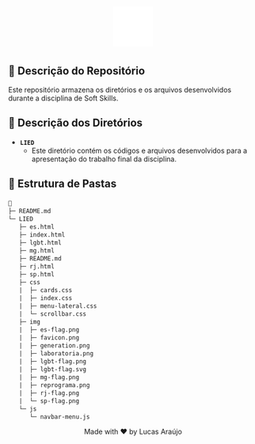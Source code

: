 <h1 align="center">
    <img alt="Impacta Logo" height="80" title="Azure Logo" src="../../.github/impacta-logo.png">
</h1>

## 📝 Descrição do Repositório

Este repositório armazena os diretórios e os arquivos desenvolvidos durante a disciplina de Soft Skills.

## 📝 Descrição dos Diretórios

- **`LIED`**
  - Este diretório contém os códigos e arquivos desenvolvidos para a apresentação do trabalho final da disciplina.

## 📁 Estrutura de Pastas

```
📁
├─ README.md
└─ LIED
   ├─ es.html
   ├─ index.html
   ├─ lgbt.html
   ├─ mg.html
   ├─ README.md
   ├─ rj.html
   ├─ sp.html
   ├─ css
   |  ├─ cards.css
   |  ├─ index.css
   |  ├─ menu-lateral.css
   |  └─ scrollbar.css
   ├─ img
   |  ├─ es-flag.png
   |  ├─ favicon.png
   |  ├─ generation.png
   |  ├─ laboratoria.png
   |  ├─ lgbt-flag.png
   |  ├─ lgbt-flag.svg
   |  ├─ mg-flag.png
   |  ├─ reprograma.png
   |  ├─ rj-flag.png
   |  └─ sp-flag.png
   └─ js
      └─ navbar-menu.js
```

<div align="center">
  <p>Made with ❤ by Lucas Araújo</p>
</div>